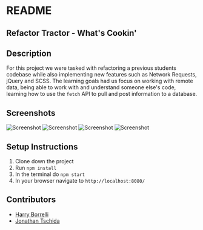 # README
## Refactor Tractor - What's Cookin'

## Description
For this project we were tasked with refactoring a previous students codebase while also implementing new features such as Network Requests, jQuery and SCSS. The learning goals had us focus on working with remote data, being able to work with and understand someone else's code, learning how to use the `fetch` API to pull and post information to a database.

## Screenshots
![Screenshot](https://user-images.githubusercontent.com/15935329/75294520-e176ad80-57e5-11ea-8603-7897163c92d2.png)
![Screenshot](https://user-images.githubusercontent.com/15935329/75294527-e5a2cb00-57e5-11ea-87eb-29f92d91c2ff.png)
![Screenshot](https://user-images.githubusercontent.com/15935329/75294528-e63b6180-57e5-11ea-96c2-1141171d1118.png)
![Screenshot](https://user-images.githubusercontent.com/15935329/75294529-e6d3f800-57e5-11ea-8a5b-9b2c5ffc37e5.png)

## Setup Instructions
1. Clone down the project
2. Run `npm install`
3. In the terminal do `npm start`
4. In your browser navigate to `http://localhost:8080/`

## Contributors
* [Harry Borrelli](https://github.com/hborrelli1)
* [Jonathan Tschida](https://github.com/jonathan-tschida)
